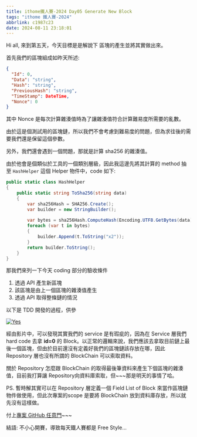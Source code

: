 ```yaml
---
title: ithome鐵人賽-2024 Day05 Generate New Block
tags: "ithome 鐵人賽-2024"
abbrlink: c1987c23
date: 2024-08-11 23:18:01
---
```

Hi all, 來到第五天，今天目標是是解說下 區塊的產生並將其實做出來。

首先我們的區塊組成如昨天所述:

```json
{
  "Id": 0,
  "Data": "string",
  "Hash": "string",
  "PreviousHash": "string",
  "TimeStamp": DateTime,
  "Nonce": 0
}
```



其中 Nonce 是每次計算雜湊值時為了讓雜湊值符合計算難易度所需要的亂數。

由於這是個測試用的區塊鏈，所以我們不會考慮到難易度的問題，但為求往後的需要我們還是保留這個參數。

另外，我們還會遇到一個問題，那就是計算 sha256 的雜湊值。

由於他會是個類似於工具的一個類別層級，因此我這邊先將其計算的 method 抽至 `HashHelper` 這個 Helper 物件中，code 如下:

```csharp
public static class HashHelper
{
    public static string ToSha256(string data)
    {
        var sha256Hash = SHA256.Create();
        var builder = new StringBuilder();
        
        var bytes = sha256Hash.ComputeHash(Encoding.UTF8.GetBytes(data));
        foreach (var t in bytes)
        {
            builder.Append(t.ToString("x2"));
        }
        return builder.ToString();
    } 
}
```

那我們來列一下今天 coding 部分的驗收條件

1. 透過 API 產生新區塊
2. 該區塊是由上一個區塊的雜湊值產生
3. 透過 API 取得整條鏈的情況

以下是 TDD 開發的過程，供參

[![Yes](https://img.youtube.com/vi/-wfHTxRAuuU/0.jpg)](https://www.youtube.com/watch?v=-wfHTxRAuuU)

經由影片中，可以發現其實我們的 service 是有瑕疵的，因為在 Service 層我們 hard code 去拿 **id=0** 的 Block。以正常的邏輯來說，我們應該去拿取目前鏈上最後一個區塊，但由於目前還沒有定義好我們的區塊鏈該存放在哪，因此 Repository 層也沒有所謂的 BlockChain 可以索取資料。

關於 Repository 怎麼跟 BlockChain 的取得最後筆資料來產生下個區塊的雜湊值，目前我打算讓 Repository向資料庫索取，但~~~那是明天的事情了哈。

PS. 暫時解其實可以在 Repository 層定義一個 Field List of Block 來當作區塊鏈物件做使用，但此次專案的scope 是要將 BlockChain 放到資料庫存放，所以就先沒有這樣做。

付上[專案 GitHub 任意門](https://github.com/CodeMachine0121/CustomBlockChainLab.git)~~~

結語:  不小心開賽，導致每天鐵人賽都是 Free  Style…
